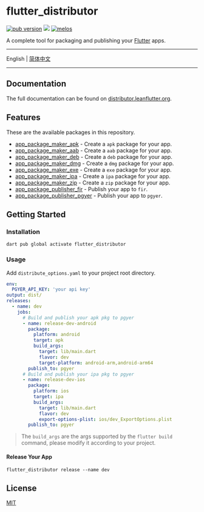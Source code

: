 # flutter_distributor

[![pub version][pub-image]][pub-url] [![][discord-image]][discord-url] [![melos](https://img.shields.io/badge/maintained%20with-melos-f700ff.svg?style=flat-square)](https://github.com/invertase/melos)

[pub-image]: https://img.shields.io/pub/v/flutter_distributor.svg
[pub-url]: https://pub.dev/packages/flutter_distributor

[discord-image]: https://img.shields.io/discord/884679008049037342.svg
[discord-url]: https://discord.gg/zPa6EZ2jqb

A complete tool for packaging and publishing your [Flutter](https://flutter.dev) apps.

---

English | [简体中文](./README-ZH.md)

---

## Documentation

The full documentation can be found on [distributor.leanflutter.org](https://distributor.leanflutter.org/).

## Features

These are the available packages in this repository.

- [app_package_maker_apk](./packages/app_package_maker_apk/) - Create a `apk` package for your app.
- [app_package_maker_aab](./packages/app_package_maker_aab/) - Create a `aab` package for your app.
- [app_package_maker_deb](./packages/app_package_maker_deb/) - Create a `deb` package for your app.
- [app_package_maker_dmg](./packages/app_package_maker_dmg/) - Create a `dmg` package for your app.
- [app_package_maker_exe](./packages/app_package_maker_exe/) - Create a `exe` package for your app.
- [app_package_maker_ipa](./packages/app_package_maker_ipa/) - Create a `ipa` package for your app.
- [app_package_maker_zip](./packages/app_package_maker_zip/) - Create a `zip` package for your app.
- [app_package_publisher_fir](./packages/app_package_publisher_fir/) - Publish your app to `fir`.
- [app_package_publisher_pgyer](./packages/app_package_publisher_pgyer/) - Publish your app to `pgyer`.

## Getting Started

### Installation

```
dart pub global activate flutter_distributor
```

### Usage

Add `distribute_options.yaml` to your project root directory.

```yaml
env:
  PGYER_API_KEY: 'your api key'
output: dist/
releases:
  - name: dev
    jobs:
      # Build and publish your apk pkg to pgyer
      - name: release-dev-android
        package:
          platform: android
          target: apk
          build_args:
            target: lib/main.dart
            flavor: dev
            target-platform: android-arm,android-arm64
        publish_to: pgyer
      # Build and publish your ipa pkg to pgyer
      - name: release-dev-ios
        package:
          platform: ios
          target: ipa
          build_args:
            target: lib/main.dart
            flavor: dev
            export-options-plist: ios/dev_ExportOptions.plist
        publish_to: pgyer
```

> The `build_args` are the args supported by the `flutter build` command, please modify it according to your project.

#### Release Your App

```
flutter_distributor release --name dev
```

## License

[MIT](./LICENSE)
